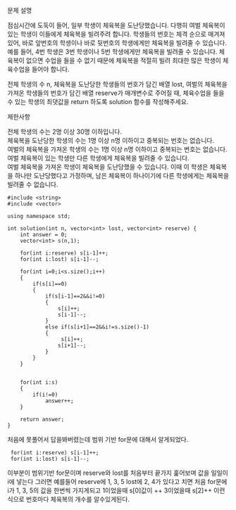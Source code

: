 문제 설명

점심시간에 도둑이 들어, 일부 학생이 체육복을 도난당했습니다. 다행히 여벌 체육복이 있는 학생이 이들에게 체육복을 빌려주려 합니다. 학생들의 번호는 체격 순으로 매겨져 있어, 바로 앞번호의 학생이나 바로 뒷번호의 학생에게만 체육복을 빌려줄 수 있습니다. 예를 들어, 4번 학생은 3번 학생이나 5번 학생에게만 체육복을 빌려줄 수 있습니다. 체육복이 없으면 수업을 들을 수 없기 때문에 체육복을 적절히 빌려 최대한 많은 학생이 체육수업을 들어야 합니다.


전체 학생의 수 n, 체육복을 도난당한 학생들의 번호가 담긴 배열 lost, 여벌의 체육복을 가져온 학생들의 번호가 담긴 배열 reserve가 매개변수로 주어질 때, 체육수업을 들을 수 있는 학생의 최댓값을 return 하도록 solution 함수를 작성해주세요.


제한사항

전체 학생의 수는 2명 이상 30명 이하입니다.   
체육복을 도난당한 학생의 수는 1명 이상 n명 이하이고 중복되는 번호는 없습니다.   
여벌의 체육복을 가져온 학생의 수는 1명 이상 n명 이하이고 중복되는 번호는 없습니다.   
여벌 체육복이 있는 학생만 다른 학생에게 체육복을 빌려줄 수 있습니다.   
여벌 체육복을 가져온 학생이 체육복을 도난당했을 수 있습니다. 이때 이 학생은 체육복을 하나만 도난당했다고 가정하며, 남은 체육복이 하나이기에 다른 학생에게는 체육복을 빌려줄 수 없습니다.   

```
#include <string>
#include <vector>

using namespace std;

int solution(int n, vector<int> lost, vector<int> reserve) {
    int answer = 0;
    vector<int> s(n,1);
    
    for(int i:reserve) s[i-1]++;
    for(int i:lost) s[i-1]--;
    
    for(int i=0;i<s.size();i++)
    {
        if(s[i]==0)
        {
            if(s[i-1]==2&&i!=0)
            {
                s[i]++;
                s[i-1]--;
            }
            else if(s[i+1]==2&&i!=s.size()-1)
            {
                 s[i]++;
                s[i+1]--;
            }
        }
    }
    
    
    for(int i:s)
    {
        if(i!=0)
            answer++;
    }
    
    return answer;
}
```

처음에 못풀어서 답을봐버렸는데 범위 기반 for문에 대해서 알게되었다. 

```
 for(int i:reserve) s[i-1]++;
 for(int i:lost) s[i-1]--;
```

이부분이 범위기반 for문이며 reserve와 lost를 처음부터 끝가지 훑어보며 값을 일일이 i에 넣는다 그러면 예를들어 reserve에 1, 3, 5 lost에 2, 4가 있다고 치면 처음 for문에 i가 1, 3, 5의 값을 한번씩 가지게되고 1이었을때 s[0]값이 ++ 3이었을때 s[2]++ 이런식으로 번호마다 체육복의 개수를 알수있게된다.